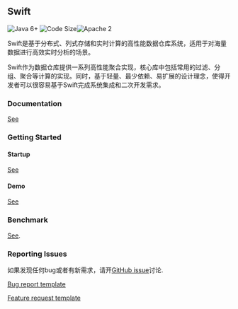 ## Swift

![Java 6+](https://img.shields.io/badge/java-6+-4c7e9f.svg) ![Code Size](https://img.shields.io/github/languages/code-size/fanruan/intelli-swift-core.svg )![Apache 2](https://img.shields.io/github/license/fanruan/intelli-swift-core.svg?style=flat)

Swift是基于分布式、列式存储和实时计算的高性能数据仓库系统，适用于对海量数据进行高效实时分析的场景。

Swift作为数据仓库提供一系列高性能聚合实现，核心库中包括常用的过滤、分组、聚合等计算的实现。同时，基于轻量、最少依赖、易扩展的设计理念，使得开发者可以很容易基于Swift完成系统集成和二次开发需求。

### Documentation
[See](docs/query/native_json_api.md)

### Getting Started

#### Startup
[See](docs/start/engine_start.md)

#### Demo
[See](docs/demo.md)

### Benchmark

[See](https://github.com/fanruan/intelli-swift-benchmark).

### Reporting Issues
如果发现任何bug或者有新需求，请开[GitHub issue](https://github.com/fanruan/intelli-swift-core/issues)讨论.

[Bug report template](docs/bug_repo)

[Feature request template](docs/feature_request.md)
